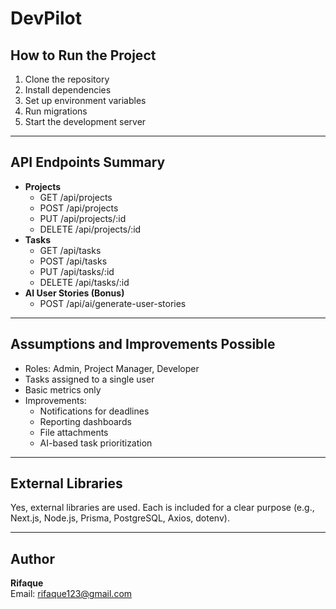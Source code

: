# DevPilot

## How to Run the Project
1. Clone the repository
2. Install dependencies
3. Set up environment variables
4. Run migrations
5. Start the development server

---

## API Endpoints Summary
- **Projects**
  - GET /api/projects
  - POST /api/projects
  - PUT /api/projects/:id
  - DELETE /api/projects/:id
- **Tasks**
  - GET /api/tasks
  - POST /api/tasks
  - PUT /api/tasks/:id
  - DELETE /api/tasks/:id
- **AI User Stories (Bonus)**
  - POST /api/ai/generate-user-stories

---

## Assumptions and Improvements Possible
- Roles: Admin, Project Manager, Developer
- Tasks assigned to a single user
- Basic metrics only
- Improvements:
  - Notifications for deadlines
  - Reporting dashboards
  - File attachments
  - AI-based task prioritization

---

## External Libraries
Yes, external libraries are used. Each is included for a clear purpose (e.g., Next.js, Node.js, Prisma, PostgreSQL, Axios, dotenv).

---

## Author
**Rifaque**  
Email: rifaque123@gmail.com
